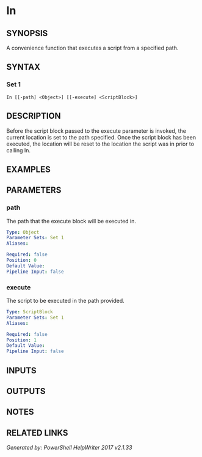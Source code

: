 ﻿# In

## SYNOPSIS
A convenience function that executes a script from a specified path.

## SYNTAX

### Set 1
```
In [[-path] <Object>] [[-execute] <ScriptBlock>]
```

## DESCRIPTION
Before the script block passed to the execute parameter is invoked,
the current location is set to the path specified. Once the script
block has been executed, the location will be reset to the location
the script was in prior to calling In.

## EXAMPLES

## PARAMETERS

### path
The path that the execute block will be executed in.

```yaml
Type: Object
Parameter Sets: Set 1
Aliases: 

Required: false
Position: 0
Default Value: 
Pipeline Input: false
```

### execute
The script to be executed in the path provided.

```yaml
Type: ScriptBlock
Parameter Sets: Set 1
Aliases: 

Required: false
Position: 1
Default Value: 
Pipeline Input: false
```

## INPUTS

## OUTPUTS

## NOTES

## RELATED LINKS


*Generated by: PowerShell HelpWriter 2017 v2.1.33*
